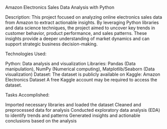 Amazon Electronics Sales Data Analysis with Python

Description:
This project focused on analyzing online electronics sales data from Amazon to extract actionable insights. By leveraging Python libraries and data science techniques, the project aimed to uncover key trends in customer behavior, product performance, and sales patterns. These insights provide a deeper understanding of market dynamics and can support strategic business decision-making.

Technologies Used:

Python: Data analysis and visualization
Libraries: Pandas (Data manipulation), NumPy (Numerical computing), Matplotlib/Seaborn (Data visualization)
Dataset:
The dataset is publicly available on Kaggle: Amazon Electronics Dataset
A free Kaggle account may be required to access the dataset.

Tasks Accomplished:

Imported necessary libraries and loaded the dataset
Cleaned and preprocessed data for analysis
Conducted exploratory data analysis (EDA) to identify trends and patterns
Generated insights and actionable conclusions based on the analysis


